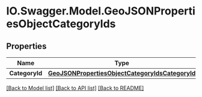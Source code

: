 # IO.Swagger.Model.GeoJSONPropertiesObjectCategoryIds
## Properties

Name | Type | Description | Notes
------------ | ------------- | ------------- | -------------
**CategoryId** | [**GeoJSONPropertiesObjectCategoryIdsCategoryId**](GeoJSONPropertiesObjectCategoryIdsCategoryId.md) |  | [optional] 

[[Back to Model list]](../README.md#documentation-for-models) [[Back to API list]](../README.md#documentation-for-api-endpoints) [[Back to README]](../README.md)

